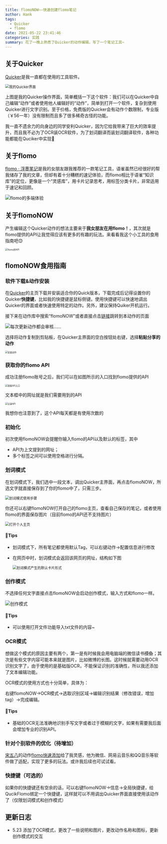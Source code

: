 ```yaml
---
title: flomoNOW——快速创建flomo笔记
author: Hank
tags:
  - Quicker
  - flomo
date: 2021-05-22 23:41:46
categories: 实践
summary: 花了一晚上熟悉了Quicker的动作编辑，写了一个笔记工具~
---
```

## 关于Quicker
[Quicker](https://getquicker.net/)是我一直都在使用的工具软件。

<img src="https://my-picbed.oss-cn-hangzhou.aliyuncs.com/img/20210523194705.png" alt="我的Quicker界面" style="zoom:80%;" />

上图是我的Quicker操作界面，简单概括一下这个软件：我们可以在Quicker中自己编辑“动作”或者使用他人编辑好的“动作”，简单到打开一个软件，复杂到使用Quicker进行文字识别。至于价格，免费版的Quicker会有动作个数限制，专业版（￥56一年）没有限制而且多了很多稀奇古怪的功能。

我一直不遗余力的向身边的同学安利Quicker，因为它给我带来了巨大的效率提升，而且我不必为了OCR装OCR软件，为了划词翻译而装划词翻译软件，各种功能都能在Quciker中实现🤣
## 关于flomo
[flomo · 浮墨笔记](https://flomoapp.com/)是我的女朋友跟我推荐的一款笔记工具，语雀虽然已经很好的帮我储存了我的文章，但却有着十分糟糕的速记体验，而flomo相比于语雀“知识库”的定位，更像是一个“灵感库”，用卡片记录思考，用标签分类卡片，非常适用于速记和回顾。

![flomo的多端体验](https://flomo.oss-cn-shanghai.aliyuncs.com/resource/home/202103/pic_feature_product.png)

## 关于flomoNOW

产生编辑这个Quicker动作的想法主要来于**我女朋友在用flomo！**，其次就是flomo提供的API让我觉得应该有更多的有趣的玩法。来看看我这个小工具的食用指南吧😊

<img src="https://flomo.oss-cn-shanghai.aliyuncs.com/resource/home/202103/pic_feature_api.png" alt="flomo的API" style="zoom:50%;" />

## flomoNOW食用指南

### 软件下载&动作安装

在[Quicker](https://getquicker.net/)的主页下载并安装适合你的Quick版本，下载完成后记得设置你的Quicker**快捷键**，比如我的快捷键是鼠标侧键。使用快捷键可以快速地调出Quicker的界面或者快速使用特定的动作。另外，建议保持Quiker开机运行。

接下来在动作库中搜索“flomoNOW”或者直接点击[链接](https://getquicker.net/Sharedaction?code=d8de6a72-bc82-4c7d-32f5-08d91d10afcd&fromMyShare=true)跳转到本动作的页面

![每次更新动作都会审核……](https://my-picbed.oss-cn-hangzhou.aliyuncs.com/img/20210523194812.png)

选择将动作复制到剪贴板，在Quicker主界面的空白按钮处右键，选择**粘贴分享的动作**

<img src="https://my-picbed.oss-cn-hangzhou.aliyuncs.com/img/20210524094708.png" alt="安装动作" style="zoom:50%;" />

### 获取你的flomo API

成功注册flomo账号之后，我们可以在如图所示的入口找到flomo提供的API

<img src="https://my-picbed.oss-cn-hangzhou.aliyuncs.com/img/20210523010615.png" alt="获取API入口" style="zoom:50%;" />

文本框中的网址就是我们需要用到的API

<img src="https://my-picbed.oss-cn-hangzhou.aliyuncs.com/img/20210523010920.png" alt="记录API" style="zoom:50%;" />

我想你也注意到了，这个API每天都是有使用次数的

### 初始化

初次使用flomoNOW会提醒你输入flomo的API以及默认的标签，其中

+ API为上文提到的网址；
+ 多个标签之间可以使用空格进行分隔。

### 划词模式

在划词模式下，我们选中一段文本，调出Quicker主界面，再点击flomoNOW，所选文字就直接保存到了你的flomo中了，只需三步。

<img src="https://my-picbed.oss-cn-hangzhou.aliyuncs.com/img/20210523195843.png" alt="划词模式使用步骤" style="zoom:80%;" />

你还可以右键flomoNOW打开自己的flomo主页，查看自己保存的笔记，或者使用flomo的界面保存图片（目前flomo的API还不支持图片）

<img src="https://my-picbed.oss-cn-hangzhou.aliyuncs.com/img/20210523200042.png" alt="打开个人主页" style="zoom:80%;" />

#### 🎈Tips

+ 划词模式下，所有笔记都使用默认Tag，可以右键动作→配置信息进行修改

+ 在网页中时，划词模式会返回该网页的网址，结构如下图

  <img src="https://my-picbed.oss-cn-hangzhou.aliyuncs.com/img/20210523014521.png" alt="划词模式产生的默认卡片形式" style="zoom:80%;" />

### 创作模式

不选择任何文字直接点击flomoNOW会启动创作模式，输入方式和flomo一样。

![创作模式](https://my-picbed.oss-cn-hangzhou.aliyuncs.com/img/20210523221038.png)

#### 🎈Tips

+ 可以使用打开文件功能导入txt文件的内容~

### OCR模式

想做这个模式的原因主要有两个，第一是有时候我会用电脑端的微信读书~~摸鱼~~；其次是有些文字内容可能本来就是图片，比如微博的长图。这时候就需要动用OCR识别文字了，由于使用的是基础版OCR，不能保证识别的准确性，所以我还添加了文本编辑功能。

OCR模式的使用方式也十分简单，具体为：

右键flomoNOW→OCR模式→选取识别区域→编辑识别结果（修改错误，增加tag）→完成编辑。

#### 🎈Tips

+ 基础的OCR无法准确地识别手写文字或者过于模糊的文字，如果有需要我后面会增加专业的识别API。

### 针对个别软件的优化（待增加）

[宋五八](https://getquicker.net/User/Actions/64068-宋五八)的动作[flomo快速添加](https://getquicker.net/Sharedaction?code=65e9bd9e-ef03-42ba-a1f1-08d89ff18571)给了我灵感，他为微信、网易云音乐和QQ音乐等软件做了适配，实现了更多的玩法。或许我后续也可试试看。

### 快捷键（可选的）

如果你的快捷键还有空余的话，可以右键flomoNOW→信息→全局快捷键，给QucikFlomo绑定一个快捷键，这样就可以不用调出Quicker界面直接使用该动作了（仅限划词模式和创作模式）

## 更新日志

+ 5.23 添加了OCR模式，更改了一些说明和图片，更改动作名称和图标，更新创作模式的交互

